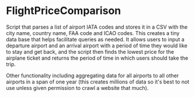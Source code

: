 # FlightPriceComparison

Script that parses a list of airport IATA codes and stores it in a CSV with the city name, country name, FAA code and ICAO codes. 
This creates a tiny data base that helps facilitate queries as needed. 
It allows users to input a departure airport and an arrival airport with a period of time they would like to stay and get back, and
the script then finds the lowest price for the airplane ticket and returns the period of time in which users should take the trip.

Other functionality including aggregating data for all airports to all other airports in a span of one year (this creates millions of data so
it's best to not use unless given permission to crawl a website that much). 
